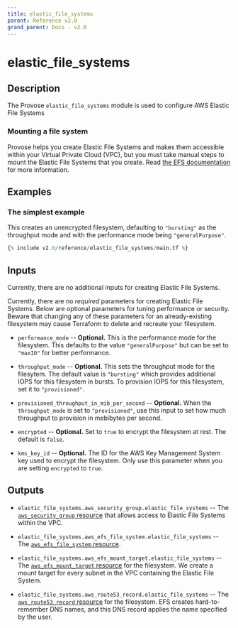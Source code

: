 ```yaml
---
title: elastic_file_systems
parent: Reference v2.0
grand_parent: Docs - v2.0
---
```


# elastic_file_systems

## Description

The Provose `elastic_file_systems` module is used to configure AWS Elastic File Systems

### Mounting a file system

Provose helps you create Elastic File Systems and makes them accessible within your Virtual Private Cloud (VPC), but you must take manual steps to mount the Elastic File Systems that you create. Read [the EFS documentation](https://docs.aws.amazon.com/efs/latest/ug/mounting-fs.html) for more information.

## Examples

### The simplest example

This creates an unencrypted filesystem, defaulting to `"bursting"` as the throughput mode and with the performance mode being `"generalPurpose"`.

```terraform
{% include v2.0/reference/elastic_file_systems/main.tf %}
```

## Inputs

Currently, there are no additional inputs for creating Elastic File Systems.

Currently, there are no _required_ parameters for creating Elastic File Systems. Below are optional parameters for tuning performance or security. Beware that changing any of these parameters for an already-existing filesystem may cause Terraform to delete and recreate your filesystem.

- `performance_mode` -- **Optional.** This is the performance mode for the filesystem. This defaults to the value `"generalPurpose"` but can be set to `"maxIO"` for better performance.

- `throughput_mode` -- **Optional.** This sets the throughput mode for the filesytem. The default value is `"bursting"` which provides additional IOPS for this filesystem in bursts. To provision IOPS for this filesystem, set it to `"provisioned"`.

- `provisioned_throughput_in_mib_per_second` -- **Optional.** When the `throughput_mode` is set to `"provisioned"`, use this input to set how much throughput to provision in mebibytes per second.

- `encrypted` -- **Optional.** Set to `true` to encrypt the filesystem at rest. The default is `false`.

- `kms_key_id` -- **Optional.** The ID for the AWS Key Management System key used to encrypt the filesystem. Only use this parameter when you are setting `encrypted` to `true`.

## Outputs

- `elastic_file_systems.aws_security_group.elastic_file_systems` -- The [`aws_security_group` resource](https://registry.terraform.io/providers/hashicorp/aws/3.0.0/docs/resources/security_group) that allows access to Elastic File Systems within the VPC.

- `elastic_file_systems.aws_efs_file_system.elastic_file_systems` -- The [`aws_efs_file_system` resource](https://registry.terraform.io/providers/hashicorp/aws/3.0.0/docs/resources/efs_file_system).

- `elastic_file_systems.aws_efs_mount_target.elastic_file_systems` -- The [`aws_efs_mount_target` resource](https://registry.terraform.io/providers/hashicorp/aws/3.0.0/docs/resources/efs_mount_target) for the filesystem. We create a mount target for every subnet in the VPC containing the Elastic File System.

- `elastic_file_systems.aws_route53_record.elastic_file_systems` -- The [`aws_route53_record` resource](https://registry.terraform.io/providers/hashicorp/aws/3.0.0/docs/resources/route53_record) for the filesystem. EFS creates hard-to-remember DNS names, and this DNS record applies the name specified by the user.
